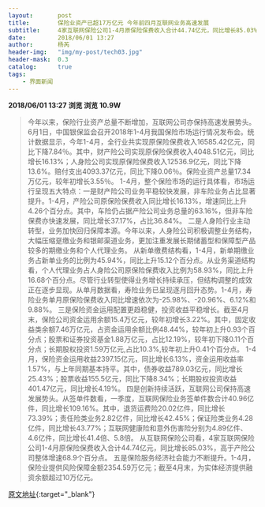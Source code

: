```yaml
---
layout:       post
title:        保险业资产已超17万亿元 今年前四月互联网业务高速发展
subtitle:     4家互联网保险公司1-4月原保险保费收入合计44.74亿元，同比增长85.03%，高于产险公司整体增速68.9个百分点。
date:         2018/06/01 13:27
author:       杨芮
header-img:   "img/my-post/tech03.jpg"
header-mask:  0.3
catalog:      true
tags:
    - 界面新闻
---
```


**2018/06/01 13:27**  **浏览 浏览 10.9W**

> 今年以来，保险行业资产总量不断增加，互联网公司亦保持高速发展势头。
6月1日，中国银保监会召开2018年1-4月我国保险市场运行情况发布会。统计数据显示，今年1-4月，全行业共实现原保险保费收入16585.42亿元，同比下降7.84％。其中，财产险公司实现原保险保费收入4048.51亿元，同比增长16.13%；人身险公司实现原保险保费收入12536.9亿元，同比下降13.6%。赔付支出4093.37亿元，同比下降0.06％。保险业资产总量17.34万亿元，较年初增长3.55％。
1-4月，整个保险市场的运行具体看，市场运行呈现五大特点：一是财产险公司业务平稳较快发展，非车险业务占比显著提升。1-4月，产险公司原保险保费收入同比增长16.13%，增速同比上升4.26个百分点。其中，车险仍占据产险公司业务总量的63.16%，但非车险保费亦快速发展，同比增长37.17%，占比36.84%。
二是人身险行业主动转型，业务加快回归保障本源。今年以来，人身险公司积极调整业务结构，大幅压缩趸缴业务和银邮渠道业务，更加注重发展长期储蓄型和保障型产品较多的期缴业务和个人代理业务。
从新单缴费结构看，1-4月，新单期缴业务占新单业务的比例为45.94%，同比上升15.12个百分点。从业务渠道结构看，个人代理业务占人身险公司原保险保费收入比例为58.93%，同比上升16.68个百分点。尽管行业转型使得业务增长持续承压，但结构调整的成效正在逐步显现。从单月数据看，寿险业务已呈现逐月回升态势。1-4月，寿险业务单月原保险保费收入同比增速依次为-25.98%、-20.96%、6.12%和9.88%。
三是保险资金运用配置更趋稳健，投资收益平稳增长。截至4月末，保险公司资金运用余额15.4万亿元，较年初增长3.22%。其中，固定收益类余额7.46万亿元，占资金运用余额比例48.44%，较年初上升0.93个百分点；股票和证券投资基金1.88万亿元，占比12.19%，较年初下降0.11个百分点；长期股权投资1.59万亿元,占比10.3%,较年初上升0.41个百分点。
1-4月，保险资金运用收益2397.15亿元，同比增长6.13%，资金运用收益率1.57%，与上年同期基本持平。其中，债券收益789.03亿元，同比增长25.43%；股票收益155.5亿元，同比下降8.34%；长期股权投资收益401.47亿元，同比增长4.19%。
四是创新持续活跃，互联网公司保持高速发展势头。从签单件数看，一季度，互联网保险业务签单件数合计40.96亿件，同比增长109.16%。其中，退货运费险20.02亿件，同比增长73.39%；责任险类业务2.82亿件，同比增长42.45%；保证险类业务4.28亿件，同比增长43.77%；互联网健康险和意外伤害险分别为4.89亿件、4.6亿件，同比增长41.4倍、5.8倍。
从互联网保险公司看，4家互联网保险公司1-4月原保险保费收入合计44.74亿元，同比增长85.03%，高于产险公司整体增速68.9个百分点。
五是保险服务经济社会能力不断提升。1-4月，保险业提供风险保障金额2354.59万亿元；截至4月末，为实体经济提供融资余额超过10万亿元。



[原文地址](http://www.jiemian.com/article/2192122.html){:target="_blank"}


